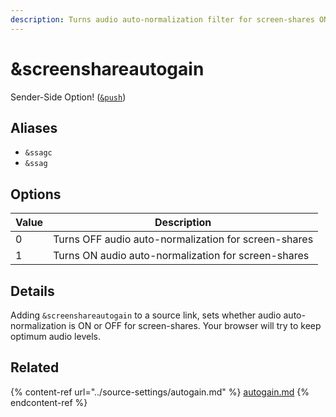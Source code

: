 ```yaml
---
description: Turns audio auto-normalization filter for screen-shares ON or OFF
---
```


# \&screenshareautogain

Sender-Side Option! ([`&push`](../source-settings/push.md))

## Aliases

* `&ssagc`
* `&ssag`

## Options

| Value | Description                                          |
| ----- | ---------------------------------------------------- |
| 0     | Turns OFF audio auto-normalization for screen-shares |
| 1     | Turns ON audio auto-normalization for screen-shares  |

## Details

Adding `&screenshareautogain` to a source link, sets whether audio auto-normalization is ON or OFF for screen-shares. Your browser will try to keep optimum audio levels.

## Related

{% content-ref url="../source-settings/autogain.md" %}
[autogain.md](../source-settings/autogain.md)
{% endcontent-ref %}
